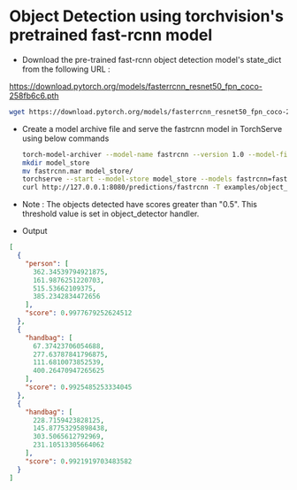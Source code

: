 # Object Detection using torchvision's pretrained fast-rcnn model

* Download the pre-trained fast-rcnn object detection model's state_dict from the following URL :

https://download.pytorch.org/models/fasterrcnn_resnet50_fpn_coco-258fb6c6.pth

```bash
wget https://download.pytorch.org/models/fasterrcnn_resnet50_fpn_coco-258fb6c6.pth
```

* Create a model archive file and serve the fastrcnn model in TorchServe using below commands

    ```bash
    torch-model-archiver --model-name fastrcnn --version 1.0 --model-file examples/object_detector/fast-rcnn/model.py --serialized-file fasterrcnn_resnet50_fpn_coco-258fb6c6.pth --handler object_detector --extra-files examples/object_detector/index_to_name.json
    mkdir model_store
    mv fastrcnn.mar model_store/
    torchserve --start --model-store model_store --models fastrcnn=fastrcnn.mar --disable-token-auth  --enable-model-api
    curl http://127.0.0.1:8080/predictions/fastrcnn -T examples/object_detector/detectron2/person.jpg
    ```
* Note : The objects detected have scores greater than "0.5". This threshold value is set in object_detector handler.

* Output

```json
[
  {
    "person": [
      362.34539794921875,
      161.9876251220703,
      515.53662109375,
      385.2342834472656
    ],
    "score": 0.9977679252624512
  },
  {
    "handbag": [
      67.37423706054688,
      277.63787841796875,
      111.6810073852539,
      400.26470947265625
    ],
    "score": 0.9925485253334045
  },
  {
    "handbag": [
      228.7159423828125,
      145.87753295898438,
      303.5065612792969,
      231.10513305664062
    ],
    "score": 0.9921919703483582
  }
]
```

